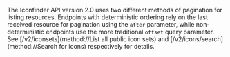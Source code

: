 The Iconfinder API version 2.0 uses two different methods of pagination for listing resources. 
Endpoints with deterministic ordering rely on the last received resource for pagination using
the `after` parameter, while non-deterministic endpoints use the more traditional `offset` query
parameter. See [/v2/iconsets](method://List all public icon sets) and [/v2/icons/search](method://Search for icons) respectively for details.